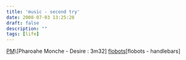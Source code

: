 ```yaml
---
title: 'music - second try'
date: 2008-07-03 13:25:28
draft: false
description: ""
tags: [life]
---
```


[PM](http://www.big-andy.co.uk/music/Pharoahe_Monch-Desire-(Advance)-2007-RAGEMP3/03-pharoahe_monch-desire_(ft._showtime).mp3)\[Pharoahe Monche - Desire : 3m32\] [flobots](06-handlebars.mp3)\[flobots - handlebars\]